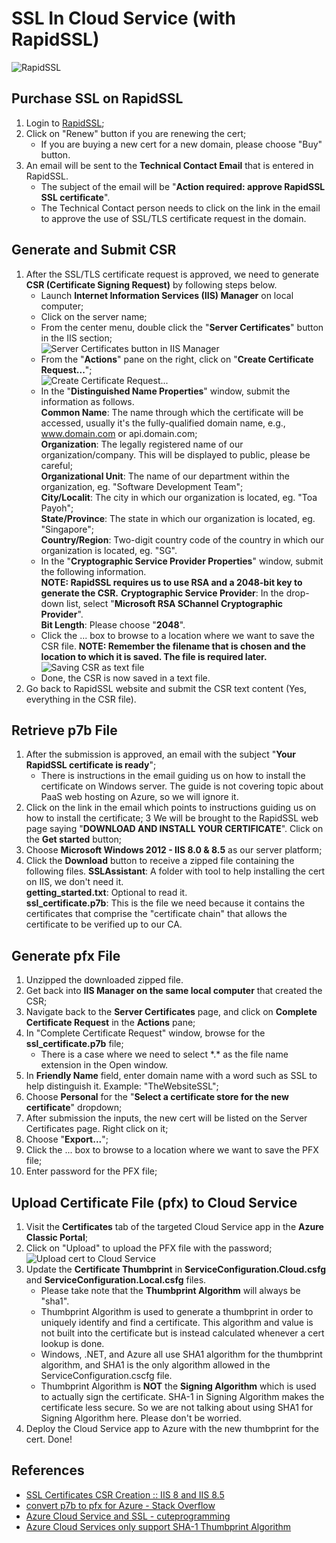 # SSL In Cloud Service (with RapidSSL)

 ![RapidSSL](https://getcert.rapidssl.com/rcm/rapidssl/images/logo.gif)

## Purchase SSL on RapidSSL
 1. Login to [RapidSSL](https://www.rapidssl.com/);
 2. Click on "Renew" button if you are renewing the cert;
    - If you are buying a new cert for a new domain, please choose "Buy" button.
 3. An email will be sent to the **Technical Contact Email** that is entered in RapidSSL.
    - The subject of the email will be "**Action required: approve RapidSSL SSL certificate**".
    - The Technical Contact person needs to click on the link in the email to approve the use of SSL/TLS certificate request in the domain.

## Generate and Submit CSR
 1. After the SSL/TLS certificate request is approved, we need to generate **CSR (Certificate Signing Request)** by following steps below.
    - Launch **Internet Information Services (IIS) Manager** on local computer;
    - Click on the server name;
    - From the center menu, double click the "**Server Certificates**" button in the IIS section;    
      ![Server Certificates button in IIS Manager](https://www.digicert.com/images/support-images/iis8/iis8-csr-1.png)
    - From the "**Actions**" pane on the right, click on "**Create Certificate Request...**";    
      ![Create Certificate Request...](https://www.digicert.com/images/support-images/iis8/iis8-csr-2.png)
    - In the "**Distinguished Name Properties**" window, submit the information as follows.    
      **Common Name**: The name through which the certificate will be accessed, usually it's the fully-qualified domain name, e.g., www.domain.com or api.domain.com;    
      **Organization**: The legally registered name of our organization/company. This will be displayed to public, please be careful;    
      **Organizational Unit**: The name of our department within the organization, eg. "Software Development Team";    
      **City/Localit**: The city in which our organization is located, eg. "Toa Payoh";    
      **State/Province**: The state in which our organization is located, eg. "Singapore";    
      **Country/Region**: Two-digit country code of the country in which our organization is located, eg. "SG".
    - In the "**Cryptographic Service Provider Properties**" window, submit the following information.    
      **NOTE: RapidSSL requires us to use RSA and a 2048-bit key to generate the CSR.**
      **Cryptographic Service Provider**: In the drop-down list, select "**Microsoft RSA SChannel Cryptographic Provider**".    
      **Bit Length**: Please choose "**2048**".
    - Click the ... box to browse to a location where we want to save the CSR file.
      **NOTE: Remember the filename that is chosen and the location to which it is saved. The file is required later.**    
      ![Saving CSR as text file](https://www.digicert.com/images/support-images/iis8/iis8-csr-5.png)
    - Done, the CSR is now saved in a text file.
 2. Go back to RapidSSL website and submit the CSR text content (Yes, everything in the CSR file).
 
## Retrieve p7b File
 1. After the submission is approved, an email with the subject "**Your RapidSSL certificate is ready**";
    - There is instructions in the email guiding us on how to install the certificate on Windows server. The guide is not covering topic about PaaS web hosting on Azure, so we will ignore it.
 2. Click on the link in the email which points to instructions guiding us on how to install the certificate;
 3 We will be brought to the RapidSSL web page saying "**DOWNLOAD AND INSTALL YOUR CERTIFICATE**". Click on the **Get started** button;
 4. Choose **Microsoft Windows 2012 - IIS 8.0 & 8.5** as our server platform;
 5. Click the **Download** button to receive a zipped file containing the following files.
    **SSLAssistant**: A folder with tool to help installing the cert on IIS, we don't need it.    
    **getting_started.txt**: Optional to read it.    
    **ssl_certificate.p7b**: This is the file we need because it contains the certificates that comprise the "certificate chain" that allows the certificate to be verified up to our CA.
    
## Generate pfx File
 1. Unzipped the downloaded zipped file.
 2. Get back into **IIS Manager on the same local computer** that created the CSR;
 3. Navigate back to the **Server Certificates** page, and click on **Complete Certificate Request** in the **Actions** pane;
 4. In "Complete Certificate Request" window, browse for the **ssl_certificate.p7b** file;
    - There is a case where we need to select \*.\* as the file name extension in the Open window.
 5. In **Friendly Name** field, enter domain name with a word such as SSL to help distinguish it. Example: "TheWebsiteSSL";
 6. Choose **Personal** for the "**Select a certificate store for the new certificate**" dropdown;
 7. After submission the inputs, the new cert will be listed on the Server Certificates page. Right click on it;
 8. Choose "**Export...**";
 9. Click the ... box to browse to a location where we want to save the PFX file;
 10. Enter password for the PFX file;
 
## Upload Certificate File (pfx) to Cloud Service
 1. Visit the **Certificates** tab of the targeted Cloud Service app in the **Azure Classic Portal**;
 2. Click on "Upload" to upload the PFX file with the password;
    ![Upload cert to Cloud Service](https://info.ssl.com/wp-content/uploads/Upload.png)
 3. Update the **Certificate Thumbprint** in **ServiceConfiguration.Cloud.csfg** and **ServiceConfiguration.Local.csfg** files.
    - Please take note that the **Thumbprint Algorithm** will always be "sha1".
    - Thumbprint Algorithm is used to generate a thumbprint in order to uniquely identify and find a certificate. This algorithm and value is not built into the certificate but is instead calculated whenever a cert lookup is done.
    - Windows, .NET, and Azure all use SHA1 algorithm for the thumbprint algorithm, and SHA1 is the only algorithm allowed in the ServiceConfiguration.cscfg file.
    - Thumbprint Algorithm is **NOT** the **Signing Algorithm** which is used to actually sign the certificate. SHA-1 in Signing Algorithm makes the certificate less secure. So we are not talking about using SHA1 for Signing Algorithm here. Please don't be worried.
  4. Deploy the Cloud Service app to Azure with the new thumbprint for the cert. Done!
 
## References
  - [SSL Certificates CSR Creation :: IIS 8 and IIS 8.5](https://www.digicert.com/csr-creation-microsoft-iis-8.htm)
  - [convert p7b to pfx for Azure - Stack Overflow](http://stackoverflow.com/a/14968039/1177328)
  - [Azure Cloud Service and SSL - cuteprogramming](https://cuteprogramming.wordpress.com/2015/03/29/azure-cloud-service-and-ssl/)
  - [Azure Cloud Services only support SHA-1 Thumbprint Algorithm](https://blogs.msdn.microsoft.com/kwill/2015/02/16/azure-cloud-services-only-support-sha-1-thumbprint-algorithm/)
